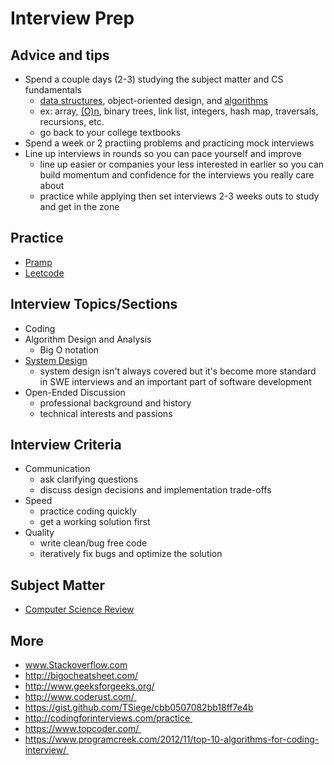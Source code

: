 # Interview Prep

## Advice and tips

* Spend a couple days (2-3) studying the subject matter and CS fundamentals
  * [data structures](https://github.com/unboagable/software-engineering-roadmap/blob/master/Computer%20Science%20Review/Notes/Data%20Structures/Data%20Structures.md), object-oriented design, and [algorithms](https://github.com/unboagable/software-engineering-roadmap/blob/master/Computer%20Science%20Review/Notes/Algorithms/Algorithms.md)
  * ex: array, [(O)n](https://www.bigocheatsheet.com/), binary trees, link list, integers, hash map, traversals, recursions, etc.
  * go back to your college textbooks
* Spend a week or 2 practiing problems and practicing mock interviews
* Line up interviews in rounds so you can pace yourself and improve
  * line up easier or companies your less interested in earlier so you can build momentum and confidence for the interviews you really care about
  * practice while applying then set interviews 2-3 weeks outs to study and get in the zone

## Practice

* [Pramp](https://www.pramp.com/#/)
* [Leetcode](https://leetcode.com/problemset/all/)

## Interview Topics/Sections

* Coding
* Algorithm Design and Analysis
  * Big O notation
* [System Design](https://github.com/checkcheckzz/system-design-interview)
  * system design isn't always covered but it's become more standard in SWE interviews and an important part of software development
* Open-Ended Discussion
  * professional background and history
  * technical interests and passions

## Interview Criteria

* Communication
  * ask clarifying questions
  * discuss design decisions and implementation trade-offs
* Speed
  * practice coding quickly
  * get a working solution first
* Quality
  * write clean/bug free code
  * iteratively fix bugs and optimize the solution
  
## Subject Matter

* [Computer Science Review](https://github.com/unboagable/software-engineering-roadmap/blob/master/Computer%20Science%20Review/Notes/Computer%20Science%20Review.md)

## More

* www.Stackoverflow.com
* http://bigocheatsheet.com/
* http://www.geeksforgeeks.org/
* http://www.coderust.com/ 
* https://gist.github.com/TSiege/cbb0507082bb18ff7e4b
* http://codingforinterviews.com/practice 
* https://www.topcoder.com/ 
* https://www.programcreek.com/2012/11/top-10-algorithms-for-coding-interview/ 
